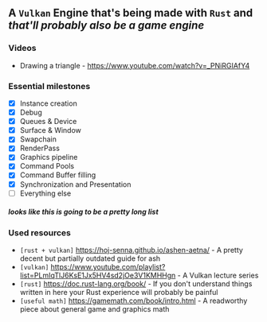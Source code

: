 ## A `Vulkan` Engine that's being made with `Rust` and *that'll probably also be a game engine*

### Videos
- Drawing a triangle - https://www.youtube.com/watch?v=_PNiRGIAfY4

### Essential milestones
- [x] Instance creation
- [x] Debug
- [x] Queues & Device
- [x] Surface & Window
- [x] Swapchain
- [x] RenderPass
- [x] Graphics pipeline
- [x] Command Pools
- [x] Command Buffer filling
- [x] Synchronization and Presentation
- [ ] Everything else
##### looks like this is going to be a pretty long list

### Used resources
- `[rust + vulkan]` https://hoj-senna.github.io/ashen-aetna/ - A pretty decent but partially outdated guide for ash
- `[vulkan]`        https://www.youtube.com/playlist?list=PLmIqTlJ6KsE1Jx5HV4sd2jOe3V1KMHHgn - A Vulkan lecture series
- `[rust]`          https://doc.rust-lang.org/book/ - If you don't understand things written in here your Rust experience will probably be painful
- `[useful math]`   https://gamemath.com/book/intro.html - A readworthy piece about general game and graphics math 
